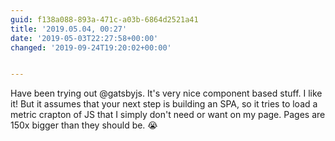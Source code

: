 ```yaml
---
guid: f138a088-893a-471c-a03b-6864d2521a41
title: '2019.05.04, 00:27'
date: '2019-05-03T22:27:58+00:00'
changed: '2019-09-24T19:20:02+00:00'


---
```


Have been trying out @gatsbyjs. It's very nice component based stuff. I like it! But it assumes that your next step is building an SPA, so it tries to load a metric crapton of JS that I simply don't need or want on my page. Pages are 150x bigger than they should be. 😭
